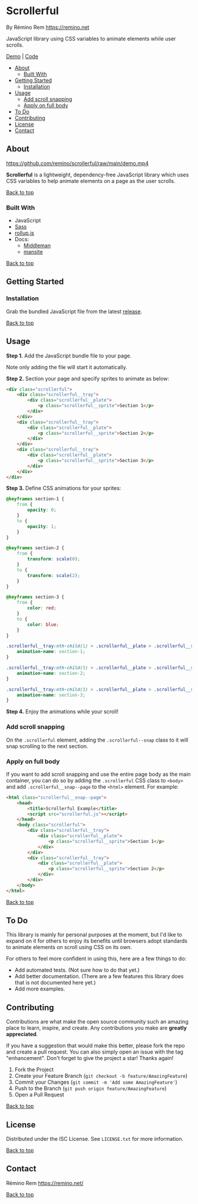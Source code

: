 Scrollerful
===========

By Rémino Rem <https://remino.net>

JavaScript library using CSS variables to animate elements while user scrolls.

[Demo](https://remino.github.io/scrollerful/)
| [Code](https://github.com/remino/scrollerful/)

- [About](#about)
	- [Built With](#built-with)
- [Getting Started](#getting-started)
	- [Installation](#installation)
- [Usage](#usage)
	- [Add scroll snapping](#add-scroll-snapping)
	- [Apply on full body](#apply-on-full-body)
- [To Do](#to-do)
- [Contributing](#contributing)
- [License](#license)
- [Contact](#contact)



## About

https://github.com/remino/scrollerful/raw/main/demo.mp4

**Scrollerful** is a lightweight, dependency-free JavaScript library which uses CSS variables to help animate elements on a page as the user scrolls.

[Back to top](#scrollerful)



### Built With

- JavaScript
- [Sass](https://sass-lang.com)
- [rollup.js](https://rollupjs.org/guide/en/)
- Docs:
	- [Middleman](https://middlemanapp.com)
	- [mansite](https://github.com/remino/mansite)

[Back to top](#scrollerful)



<!-- GETTING STARTED -->
## Getting Started

### Installation

Grab the bundled JavaScript file from the latest [release](https://github.com/remino/scrollerful/releases).

[Back to top](#scrollerful)



## Usage

**Step 1.** Add the JavaScript bundle file to your page.

Note only adding the file will start it automatically.

**Step 2.** Section your page and specify sprites to animate as below:

```html
<div class="scrollerful">
	<div class="scrollerful__tray">
		<div class="scrollerful__plate">
			<p class="scrollerful__sprite">Section 1</p>
		</div>
	</div>
	<div class="scrollerful__tray">
		<div class="scrollerful__plate">
			<p class="scrollerful__sprite">Section 2</p>
		</div>
	</div>
	<div class="scrollerful__tray">
		<div class="scrollerful__plate">
			<p class="scrollerful__sprite">Section 3</p>
		</div>
	</div>
</div>
```

**Step 3.** Define CSS animations for your sprites:

```css
@keyframes section-1 {
	from {
		opacity: 0;
	}
	to {
		opacity: 1;
	}
}

@keyframes section-2 {
	from {
		transform: scale(0);
	}
	to {
		transform: scale(2);
	}
}

@keyframes section-3 {
	from {
		color: red;
	}
	to {
		color: blue;
	}
}

.scrollerful__tray:nth-child(1) > .scrollerful__plate > .scrollerful__sprite {
	animation-name: section-1;
}

.scrollerful__tray:nth-child(3) > .scrollerful__plate > .scrollerful__sprite {
	animation-name: section-2;
}

.scrollerful__tray:nth-child(3) > .scrollerful__plate > .scrollerful__sprite {
	animation-name: section-3;
}
```

**Step 4.** Enjoy the animations while your scroll!

### Add scroll snapping

On the `.scrollerful` element, adding the `.scrollerful--snap` class to it will snap scrolling to the next section.

### Apply on full body

If you want to add scroll snapping and use the entire page body as the main container, you can do so by adding the `.scrollerful` CSS class to `<body>` and add `.scrollerful__snap--page` to the `<html>` element. For example:

```html
<html class="scrollerful__snap--page">
	<head>
		<title>Scrollerful Example</title>
		<script src="scrollerful.js"></script>
	</head>
	<body class="scrollerful">
		<div class="scrollerful__tray">
			<div class="scrollerful__plate">
				<p class="scrollerful__sprite">Section 1</p>
			</div>
		</div>
		<div class="scrollerful__tray">
			<div class="scrollerful__plate">
				<p class="scrollerful__sprite">Section 2</p>
			</div>
		</div>
	</body>
</html>
```

[Back to top](#scrollerful)



## To Do

This library is mainly for personal purposes at the moment, but I'd like to expand on it for others to enjoy its benefits until browsers adopt standards to animate elements on scroll using CSS on its own. 

For others to feel more confident in using this, here are a few things to do:

- Add automated tests. (Not sure how to do that yet.)
- Add better documentation. (There are a few features this library does that is not documented here yet.)
- Add more examples.



## Contributing

Contributions are what make the open source community such an amazing place to learn, inspire, and create. Any contributions you make are **greatly appreciated**.

If you have a suggestion that would make this better, please fork the repo and create a pull request. You can also simply open an issue with the tag "enhancement".
Don't forget to give the project a star! Thanks again!

1. Fork the Project
2. Create your Feature Branch (`git checkout -b feature/AmazingFeature`)
3. Commit your Changes (`git commit -m 'Add some AmazingFeature'`)
4. Push to the Branch (`git push origin feature/AmazingFeature`)
5. Open a Pull Request

[Back to top](#scrollerful)



## License

Distributed under the ISC License. See `LICENSE.txt` for more information.

[Back to top](#scrollerful)



## Contact

Rémino Rem
https://remino.net/

[Back to top](#scrollerful)



